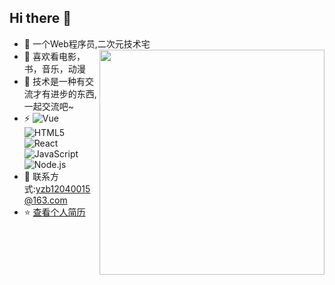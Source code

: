 ## Hi there 👋     
* 🏡 一个Web程序员,二次元技术宅  <img align="right" src="https://github-readme-stats.vercel.app/api?username=gudanya123&show_icons=true&theme=graywhite&bg_color=0,EC6C6C,FFD479,FFFC79,73FA79&line_height=24" width="360">
* 🤔  喜欢看电影，书，音乐，动漫  
* 🌱  技术是一种有交流才有进步的东西,一起交流吧~  
*  ⚡ ![Vue](https://img.shields.io/badge/-Vue-1ba035?style=flat-square&logo=Vue)
     ![HTML5](https://img.shields.io/badge/-HTML5-E34F26?style=flat-square&logo=html5&logoColor=white)
     ![React](https://img.shields.io/badge/-React-0086ca?style=flat-square&logo=React&logoColor=white)
     ![JavaScript](https://img.shields.io/badge/-JavaScript-181717?style=flat-square&logo=JavaScript)
     ![Node.js](https://img.shields.io/badge/-Node.js-ff6c37?style=flat-square&logo=Node.js&logoColor=white)  
* 💬  联系方式:yzb12040015@163.com  
* ⭐️  [查看个人简历](https://gudanya123.github.io/myResume/)





